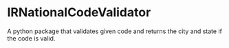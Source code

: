 # IRNationalCodeValidator
A python package that validates given code and returns the city and state if the code is valid.
